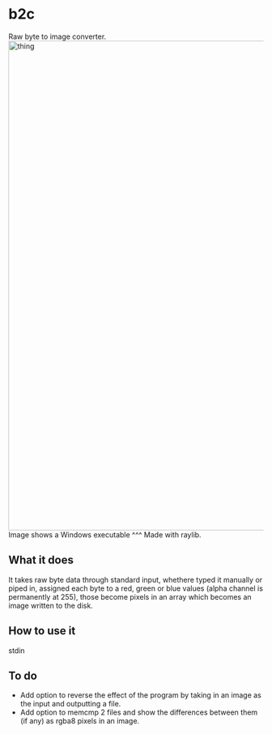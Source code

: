 # b2c
Raw byte to image converter.
<img width="968" height="968" alt="thing" src="https://github.com/user-attachments/assets/847f882f-da7c-4292-8b25-8a6c85ab21e3" />
Image shows a Windows executable ^^^
Made with raylib.

## What it does
It takes raw byte data through standard input, whethere typed it manually or piped in, assigned each byte to a red, green or blue values (alpha channel is permanently at 255), those become pixels in an array which becomes an image written to the disk.

## How to use it
stdin

## To do
- Add option to reverse the effect of the program by taking in an image as the input and outputting a file.
- Add option to memcmp 2 files and show the differences between them (if any) as rgba8 pixels in an image.
